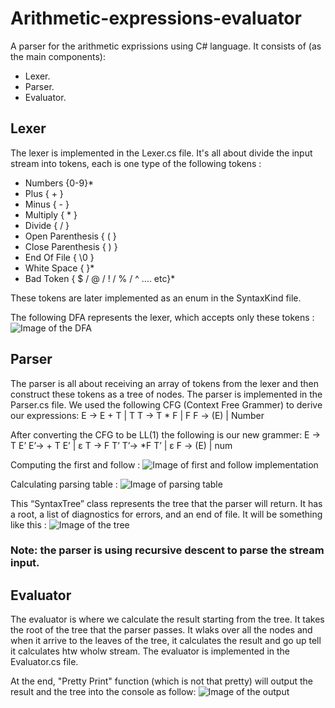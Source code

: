 # Arithmetic-expressions-evaluator

A parser for the arithmetic exprissions using C# language. It consists of (as the main components): 
- Lexer.
- Parser.
- Evaluator.

## Lexer
The lexer is implemented in the Lexer.cs file. It's all about divide the input stream into tokens, each is one type of the following tokens : 
- Numbers                        {0-9}*
- Plus                           { + }
- Minus                          { - }
- Multiply                       { * }
- Divide                         { / }
- Open Parenthesis               { ( }
- Close Parenthesis              { ) }
- End Of File                    { \0 }
- White Space                    {   }*
- Bad Token                      { $ / @ / ! / % / ^ …. etc}*  

These tokens are later implemented as an enum in the SyntaxKind file.

The following DFA represents the lexer, which accepts only these tokens :
![Image of the DFA](https://github.com/yossef-khaled/Arithmetic-expressions-evaluator/Images/DFA.png)


## Parser
The parser is all about receiving an array of tokens from the lexer and then construct these tokens as 
a tree of nodes. The parser is implemented in the Parser.cs file. 
We used the following CFG (Context Free Grammer) to derive our expressions:
      E → E + T | T
      T → T * F | F
      F → (E) | Number

After converting the CFG to be LL(1) the following is our new grammer:
      E → T E’
      E’→ + T E’ | ε
      T → F T’
      T’→ *F T’ | ε
      F → (E) | num

Computing the first and follow :
![Image of first and follow implementation](https://github.com/yossef-khaled/Arithmetic-expressions-evaluator/Images/FirstAndFollow.png)

Calculating parsing table :
![Image of parsing table](https://github.com/yossef-khaled/Arithmetic-expressions-evaluator/Images/ParsingTable.png)

This “SyntaxTree” class represents the tree that the parser will return. It has a root, a list of diagnostics for errors, and an end of file.
It will be something like this :
![Image of the tree](https://github.com/yossef-khaled/Arithmetic-expressions-evaluator/Images/HierarchyTree.png)

### Note: the parser is using recursive descent to parse the stream input.

## Evaluator
The evaluator is where we calculate the result starting from the tree. It takes the root of the tree that the parser passes. It wlaks over all the nodes and when it arrive to the leaves of the tree, it calculates the result and go up tell it calculates htw wholw stream.
The evaluator is implemented in the Evaluator.cs file.

At the end, "Pretty Print" function (which is not that pretty) will output the result and the tree into the console as follow:
![Image of the output](https://github.com/yossef-khaled/Arithmetic-expressions-evaluator/Images/Output.png)


